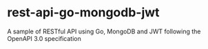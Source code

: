 # rest-api-go-mongodb-jwt
A sample of RESTful API using Go, MongoDB and JWT following the OpenAPI 3.0 specification
